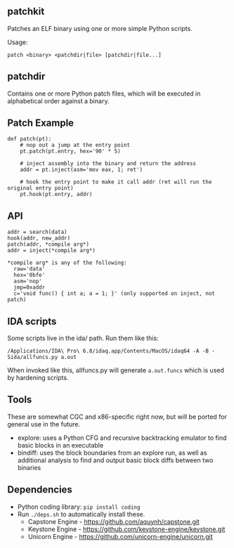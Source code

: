 patchkit
----
Patches an ELF binary using one or more simple Python scripts.

Usage:

    patch <binary> <patchdir|file> [patchdir|file...]


patchdir
----
Contains one or more Python patch files, which will be executed in alphabetical order against a binary.


Patch Example
----
    def patch(pt):
        # nop out a jump at the entry point
        pt.patch(pt.entry, hex='90' * 5)

        # inject assembly into the binary and return the address
        addr = pt.inject(asm='mov eax, 1; ret')

        # hook the entry point to make it call addr (ret will run the original entry point)
        pt.hook(pt.entry, addr)


API
----
    addr = search(data)
    hook(addr, new_addr)
    patch(addr, *compile arg*)
    addr = inject(*compile arg*)

    *compile arg* is any of the following:
      raw='data'
      hex='0bfe'
      asm='nop'
      jmp=0xaddr
      c='void func() { int a; a = 1; }' (only supported on inject, not patch)


IDA scripts
----
Some scripts live in the ida/ path. Run them like this:

    /Applications/IDA\ Pro\ 6.8/idaq.app/Contents/MacOS/idaq64 -A -B -Sida/allfuncs.py a.out

When invoked like this, allfuncs.py will generate `a.out.funcs` which is used by hardening scripts.


Tools
----
These are somewhat CGC and x86-specific right now, but will be ported for general use in the future.

- explore: uses a Python CFG and recursive backtracking emulator to find basic blocks in an executable
- bindiff: uses the block boundaries from an explore run, as well as additional analysis to find and output basic block diffs between two binaries


Dependencies
----
- Python coding library: `pip install coding`
- Run `./deps.sh` to automatically install these.
  - Capstone Engine - https://github.com/aquynh/capstone.git
  - Keystone Engine - https://github.com/keystone-engine/keystone.git
  - Unicorn Engine  - https://github.com/unicorn-engine/unicorn.git
